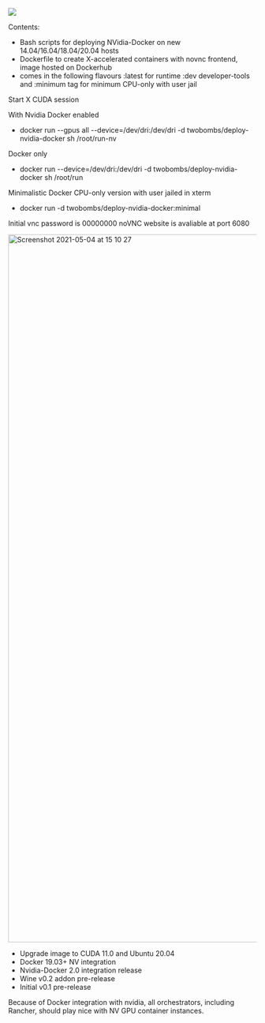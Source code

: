 ![](https://img.shields.io/docker/automated/jrottenberg/ffmpeg.svg)

Contents:

- Bash scripts for deploying NVidia-Docker on new 14.04/16.04/18.04/20.04 hosts
- Dockerfile to create X-accelerated containers with novnc frontend, image hosted on Dockerhub
- comes in the following flavours :latest for runtime :dev developer-tools and :minimum tag for minimum CPU-only with user jail

Start X CUDA session

With Nvidia Docker enabled
- docker run --gpus all --device=/dev/dri:/dev/dri -d twobombs/deploy-nvidia-docker sh /root/run-nv

Docker only
- docker run --device=/dev/dri:/dev/dri -d twobombs/deploy-nvidia-docker sh /root/run

Minimalistic Docker CPU-only version with user jailed in xterm
- docker run -d twobombs/deploy-nvidia-docker:minimal

Initial vnc password is 00000000
noVNC website is avaliable at port 6080

<img width="1435" alt="Screenshot 2021-05-04 at 15 10 27" src="https://user-images.githubusercontent.com/12692227/117008533-21d79280-aceb-11eb-993a-efa7d1123a1f.png">

- Upgrade image to CUDA 11.0 and Ubuntu 20.04
- Docker 19.03+ NV integration
- Nvidia-Docker 2.0 integration release
- Wine v0.2 addon pre-release
- Initial v0.1 pre-release

Because of Docker integration with nvidia, all orchestrators, including Rancher, should play nice with NV GPU container instances.
